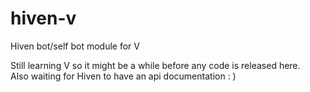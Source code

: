 # hiven-v
Hiven bot/self bot module for V



Still learning V so it might be a while before any code is released here.  
Also waiting for Hiven to have an api documentation : )


